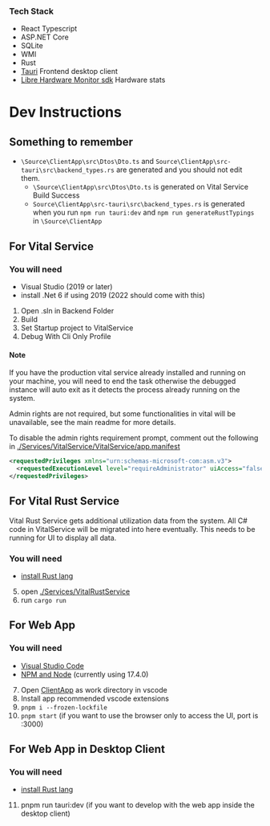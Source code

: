 ### Tech Stack

- React Typescript
- ASP.NET Core
- SQLite
- WMI
- Rust
- [Tauri](https://github.com/tauri-apps/tauri) Frontend desktop client
- [Libre Hardware Monitor sdk](https://github.com/LibreHardwareMonitor/LibreHardwareMonitor) Hardware stats

# Dev Instructions

## Something to remember

- `\Source\ClientApp\src\Dtos\Dto.ts` and `Source\ClientApp\src-tauri\src\backend_types.rs` are generated and you should not edit them.
  - `\Source\ClientApp\src\Dtos\Dto.ts` is generated on Vital Service Build Success
  - `Source\ClientApp\src-tauri\src\backend_types.rs` is generated when you run `npm run tauri:dev` and `npm run generateRustTypings` in `\Source\ClientApp`

## For Vital Service

### You will need

- Visual Studio (2019 or later)
- install .Net 6 if using 2019 (2022 should come with this)

1. Open .sln in Backend Folder
2. Build
3. Set Startup project to VitalService
4. Debug With Cli Only Profile

#### Note

If you have the production vital service already installed and running on your machine, you will need to end the task otherwise the debugged instance will auto exit as it detects the process already running on the system.

Admin rights are not required, but some functionalities in vital will be unavailable, see the main readme for more details.

To disable the admin rights requirement prompt, comment out the following in [./Services/VitalService/VitalService/app.manifest](./Services/VitalService/VitalService/app.manifest)

```xml
<requestedPrivileges xmlns="urn:schemas-microsoft-com:asm.v3">
  <requestedExecutionLevel level="requireAdministrator" uiAccess="false" />
</requestedPrivileges>
```

## For Vital Rust Service

Vital Rust Service gets additional utilization data from the system. All C# code in VitalService will be migrated into here eventually.
This needs to be running for UI to display all data.

### You will need

- [install Rust lang](https://www.rust-lang.org/tools/install)

5. open [./Services/VitalRustService](./Services/VitalRustService)
6. run `cargo run`

## For Web App

### You will need

- [Visual Studio Code](https://code.visualstudio.com)
- [NPM and Node](https://nodejs.org/en/) (currently using 17.4.0)

7. Open [ClientApp](./ClientApp) as work directory in vscode
8. Install app recommended vscode extensions
9. `pnpm i --frozen-lockfile`
10. `pnpm start` (if you want to use the browser only to access the UI, port is :3000)

## For Web App in Desktop Client

### You will need

- [install Rust lang](https://www.rust-lang.org/tools/install)

11. pnpm run tauri:dev (if you want to develop with the web app inside the desktop client)
